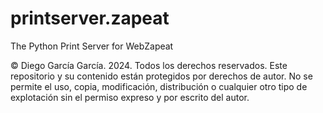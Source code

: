 # printserver.zapeat

The Python Print Server for WebZapeat

© Diego García García. 2024. Todos los derechos reservados. Este repositorio y su contenido están protegidos por derechos de autor. No se permite el uso, copia, modificación, distribución o cualquier otro tipo de explotación sin el permiso expreso y por escrito del autor.
